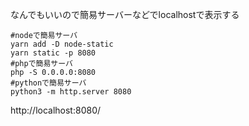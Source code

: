 なんでもいいので簡易サーバーなどでlocalhostで表示する

```bash:bash
#nodeで簡易サーバ
yarn add -D node-static
yarn static -p 8080
#phpで簡易サーバ
php -S 0.0.0.0:8080
#pythonで簡易サーバ
python3 -m http.server 8080
```

http://localhost:8080/
